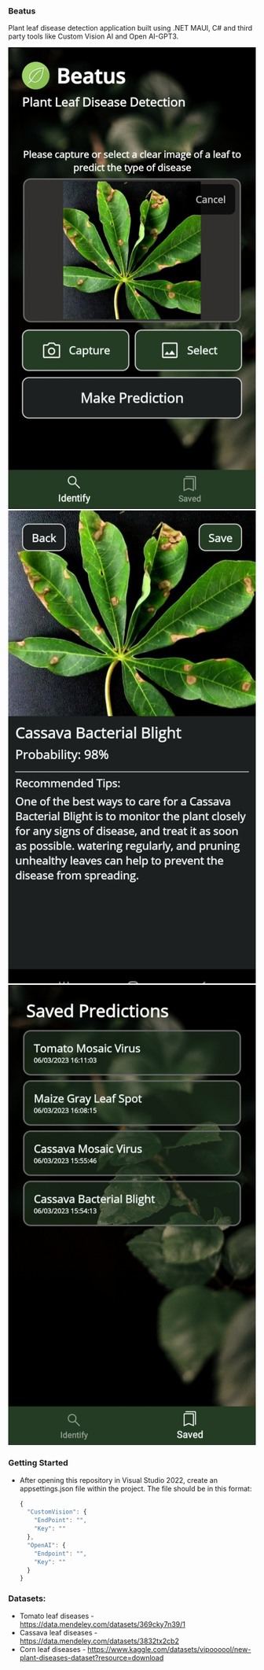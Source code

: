 ### Beatus
Plant leaf disease detection application built using .NET MAUI, C# and third party tools like Custom Vision AI and Open AI-GPT3.

<kbd>
<p align="center">
<img src="/Images/20230306_161402.jpg" />
<img src="/Images/20230306_161434.jpg" />
<img src="/Images/20230306_161223.jpg" />
</p>
</kbd>

### Getting Started
* After opening this repository in Visual Studio 2022, create an appsettings.json file within the project. The file should be in this format:
    ```js
    {
      "CustomVision": {
        "EndPoint": "",
        "Key": ""
      },
      "OpenAI": {
        "Endpoint": "",
        "Key": ""
      }
    }
    ```
### Datasets:
* Tomato leaf diseases - https://data.mendeley.com/datasets/369cky7n39/1
* Cassava leaf diseases - https://data.mendeley.com/datasets/3832tx2cb2
* Corn leaf diseases - https://www.kaggle.com/datasets/vipoooool/new-plant-diseases-dataset?resource=download
